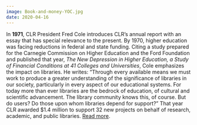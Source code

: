 ```yaml
---
image: Book-and-money-YOC.jpg
date: 2020-04-16
---
```

In **1971**, CLR President Fred Cole introduces CLR’s annual report with an essay that has special relevance to the present. By 1970, higher education was facing reductions in federal and state funding. Citing a study prepared for the Carnegie Commission on Higher Education and the Ford Foundation and published that year, _The New Depression in Higher Education, a Study of Financial Conditions at 41 Colleges and Universities_, Cole emphasizes the impact on libraries. He writes: “Through every available means we must work to produce a greater understanding of the significance of libraries in our society, particularly in every aspect of our educational systems. For today more than ever libraries are the bedrock of education, of cultural and scientific advancement. The library community knows this, of course. But do users? Do those upon whom libraries depend for support?” That year CLR awarded $1.4 million to support 32 new projects on behalf of research, academic, and public libraries. [Read more](https://www.clir.org/wp-content/uploads/sites/6/2020/04/Commentary-4-16-20.pdf).